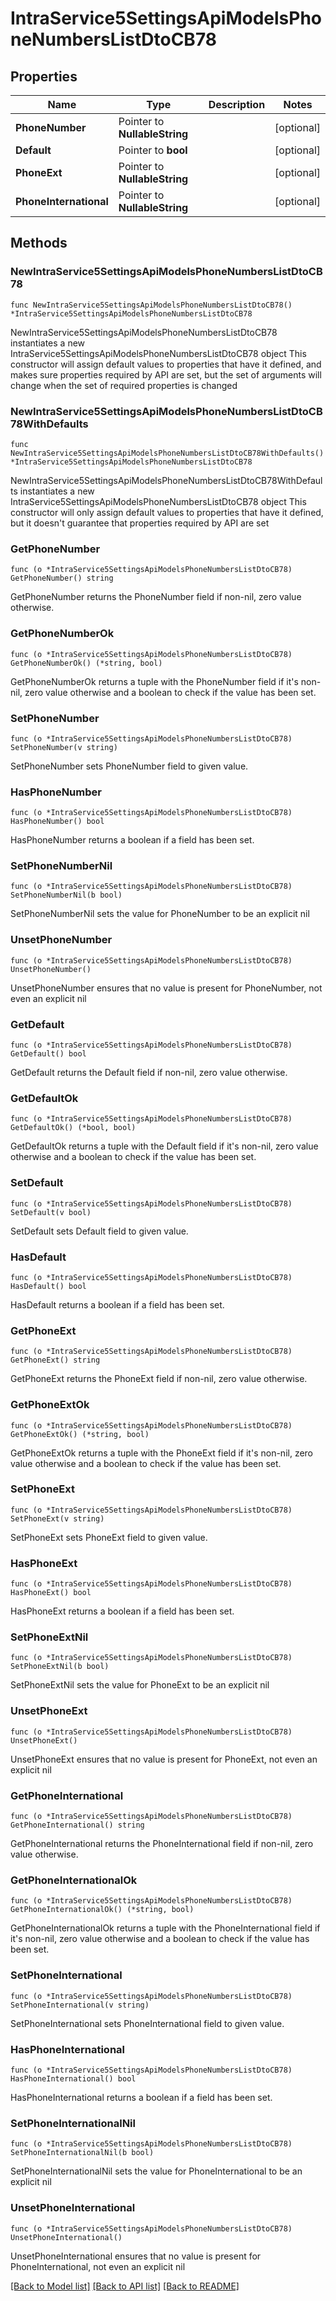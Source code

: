 # IntraService5SettingsApiModelsPhoneNumbersListDtoCB78

## Properties

Name | Type | Description | Notes
------------ | ------------- | ------------- | -------------
**PhoneNumber** | Pointer to **NullableString** |  | [optional] 
**Default** | Pointer to **bool** |  | [optional] 
**PhoneExt** | Pointer to **NullableString** |  | [optional] 
**PhoneInternational** | Pointer to **NullableString** |  | [optional] 

## Methods

### NewIntraService5SettingsApiModelsPhoneNumbersListDtoCB78

`func NewIntraService5SettingsApiModelsPhoneNumbersListDtoCB78() *IntraService5SettingsApiModelsPhoneNumbersListDtoCB78`

NewIntraService5SettingsApiModelsPhoneNumbersListDtoCB78 instantiates a new IntraService5SettingsApiModelsPhoneNumbersListDtoCB78 object
This constructor will assign default values to properties that have it defined,
and makes sure properties required by API are set, but the set of arguments
will change when the set of required properties is changed

### NewIntraService5SettingsApiModelsPhoneNumbersListDtoCB78WithDefaults

`func NewIntraService5SettingsApiModelsPhoneNumbersListDtoCB78WithDefaults() *IntraService5SettingsApiModelsPhoneNumbersListDtoCB78`

NewIntraService5SettingsApiModelsPhoneNumbersListDtoCB78WithDefaults instantiates a new IntraService5SettingsApiModelsPhoneNumbersListDtoCB78 object
This constructor will only assign default values to properties that have it defined,
but it doesn't guarantee that properties required by API are set

### GetPhoneNumber

`func (o *IntraService5SettingsApiModelsPhoneNumbersListDtoCB78) GetPhoneNumber() string`

GetPhoneNumber returns the PhoneNumber field if non-nil, zero value otherwise.

### GetPhoneNumberOk

`func (o *IntraService5SettingsApiModelsPhoneNumbersListDtoCB78) GetPhoneNumberOk() (*string, bool)`

GetPhoneNumberOk returns a tuple with the PhoneNumber field if it's non-nil, zero value otherwise
and a boolean to check if the value has been set.

### SetPhoneNumber

`func (o *IntraService5SettingsApiModelsPhoneNumbersListDtoCB78) SetPhoneNumber(v string)`

SetPhoneNumber sets PhoneNumber field to given value.

### HasPhoneNumber

`func (o *IntraService5SettingsApiModelsPhoneNumbersListDtoCB78) HasPhoneNumber() bool`

HasPhoneNumber returns a boolean if a field has been set.

### SetPhoneNumberNil

`func (o *IntraService5SettingsApiModelsPhoneNumbersListDtoCB78) SetPhoneNumberNil(b bool)`

 SetPhoneNumberNil sets the value for PhoneNumber to be an explicit nil

### UnsetPhoneNumber
`func (o *IntraService5SettingsApiModelsPhoneNumbersListDtoCB78) UnsetPhoneNumber()`

UnsetPhoneNumber ensures that no value is present for PhoneNumber, not even an explicit nil
### GetDefault

`func (o *IntraService5SettingsApiModelsPhoneNumbersListDtoCB78) GetDefault() bool`

GetDefault returns the Default field if non-nil, zero value otherwise.

### GetDefaultOk

`func (o *IntraService5SettingsApiModelsPhoneNumbersListDtoCB78) GetDefaultOk() (*bool, bool)`

GetDefaultOk returns a tuple with the Default field if it's non-nil, zero value otherwise
and a boolean to check if the value has been set.

### SetDefault

`func (o *IntraService5SettingsApiModelsPhoneNumbersListDtoCB78) SetDefault(v bool)`

SetDefault sets Default field to given value.

### HasDefault

`func (o *IntraService5SettingsApiModelsPhoneNumbersListDtoCB78) HasDefault() bool`

HasDefault returns a boolean if a field has been set.

### GetPhoneExt

`func (o *IntraService5SettingsApiModelsPhoneNumbersListDtoCB78) GetPhoneExt() string`

GetPhoneExt returns the PhoneExt field if non-nil, zero value otherwise.

### GetPhoneExtOk

`func (o *IntraService5SettingsApiModelsPhoneNumbersListDtoCB78) GetPhoneExtOk() (*string, bool)`

GetPhoneExtOk returns a tuple with the PhoneExt field if it's non-nil, zero value otherwise
and a boolean to check if the value has been set.

### SetPhoneExt

`func (o *IntraService5SettingsApiModelsPhoneNumbersListDtoCB78) SetPhoneExt(v string)`

SetPhoneExt sets PhoneExt field to given value.

### HasPhoneExt

`func (o *IntraService5SettingsApiModelsPhoneNumbersListDtoCB78) HasPhoneExt() bool`

HasPhoneExt returns a boolean if a field has been set.

### SetPhoneExtNil

`func (o *IntraService5SettingsApiModelsPhoneNumbersListDtoCB78) SetPhoneExtNil(b bool)`

 SetPhoneExtNil sets the value for PhoneExt to be an explicit nil

### UnsetPhoneExt
`func (o *IntraService5SettingsApiModelsPhoneNumbersListDtoCB78) UnsetPhoneExt()`

UnsetPhoneExt ensures that no value is present for PhoneExt, not even an explicit nil
### GetPhoneInternational

`func (o *IntraService5SettingsApiModelsPhoneNumbersListDtoCB78) GetPhoneInternational() string`

GetPhoneInternational returns the PhoneInternational field if non-nil, zero value otherwise.

### GetPhoneInternationalOk

`func (o *IntraService5SettingsApiModelsPhoneNumbersListDtoCB78) GetPhoneInternationalOk() (*string, bool)`

GetPhoneInternationalOk returns a tuple with the PhoneInternational field if it's non-nil, zero value otherwise
and a boolean to check if the value has been set.

### SetPhoneInternational

`func (o *IntraService5SettingsApiModelsPhoneNumbersListDtoCB78) SetPhoneInternational(v string)`

SetPhoneInternational sets PhoneInternational field to given value.

### HasPhoneInternational

`func (o *IntraService5SettingsApiModelsPhoneNumbersListDtoCB78) HasPhoneInternational() bool`

HasPhoneInternational returns a boolean if a field has been set.

### SetPhoneInternationalNil

`func (o *IntraService5SettingsApiModelsPhoneNumbersListDtoCB78) SetPhoneInternationalNil(b bool)`

 SetPhoneInternationalNil sets the value for PhoneInternational to be an explicit nil

### UnsetPhoneInternational
`func (o *IntraService5SettingsApiModelsPhoneNumbersListDtoCB78) UnsetPhoneInternational()`

UnsetPhoneInternational ensures that no value is present for PhoneInternational, not even an explicit nil

[[Back to Model list]](../README.md#documentation-for-models) [[Back to API list]](../README.md#documentation-for-api-endpoints) [[Back to README]](../README.md)


